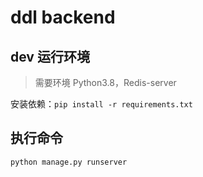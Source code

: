 # ddl backend

## dev 运行环境
> 需要环境 Python3.8，Redis-server

安装依赖：`pip install -r requirements.txt`

## 执行命令
```sh
python manage.py runserver
```
